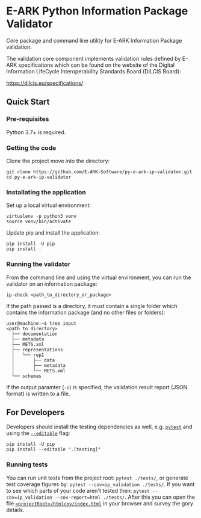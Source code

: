 # E-ARK Python Information Package Validator

Core package and command line utility for E-ARK Information Package validation.

The validation core component implements validation rules defined by E-ARK specifications which can be found on the
website of the Digital Information LifeCycle Interoperability Standards Board (DILCIS Board):

<https://dilcis.eu/specifications/>

## Quick Start

### Pre-requisites

Python 3.7+ is required.

### Getting the code

Clone the project move into the directory:

```shell
git clone https://github.com/E-ARK-Software/py-e-ark-ip-validator.git
cd py-e-ark-ip-validator
```

### Installating the application

Set up a local virtual environment:

```shell
virtualenv -p python3 venv
source venv/bin/activate
```

Update pip and install the application:

```shell
pip install -U pip
pip install .
```

### Running the validator

From the command line and using the virtual environment, you can run the validator on an information package:

```shell
ip-check <path_to_directory_or_package>
```

If the path passed is a directory, it must contain a single folder which contains the information package (and no other files or folders):

```shell
user@machine:~$ tree input
<path to directory>
  ├── documentation
  ├── metadata
  ├── METS.xml
  ├── representations
  │   └── rep1
  │       ├── data
  │       ├── metadata
  │       └── METS.xml
  └── schemas
```

If the output paramter (`-o`) is specified, the validation result report (JSON format) is written to a file.

## For Developers

Developers should install the testing dependencies as well, e.g. [`pytest`](https://docs.pytest.org/en/7.2.x/) and using the [`--editable`](https://pip.pypa.io/en/stable/cli/pip_install/#cmdoption-e) flag:

```shell
pip install -U pip
pip install --editable ".[testing]"
```

### Running tests

You can run unit tests from the project root: `pytest ./tests/`, or generate test coverage figures by: `pytest --cov=ip_validation ./tests/`. If you want to see which parts of your code aren't tested then: `pytest --cov=ip_validation --cov-report=html ./tests/`. After this you can open the file [`<projectRoot>/htmlcov/index.html`](./htmlcov/index.html) in your browser and survey the gory details.
